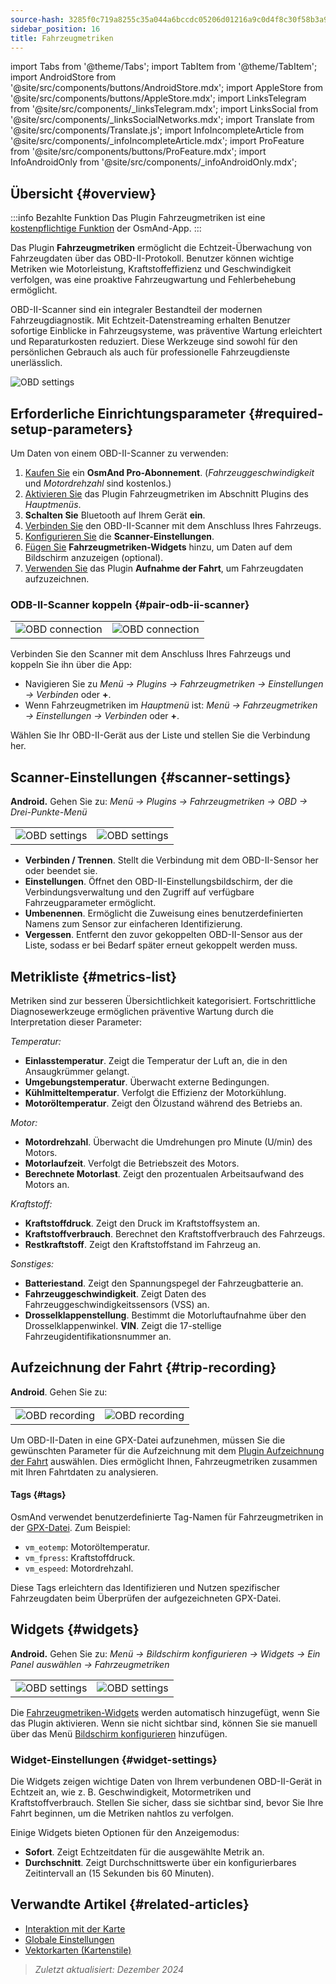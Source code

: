 ```yaml
---
source-hash: 3285f0c719a8255c35a044a6bccdc05206d01216a9c0d4f8c30f58b3a9122f36
sidebar_position: 16
title: Fahrzeugmetriken
---
```

import Tabs from '@theme/Tabs';
import TabItem from '@theme/TabItem';
import AndroidStore from '@site/src/components/buttons/AndroidStore.mdx';
import AppleStore from '@site/src/components/buttons/AppleStore.mdx';
import LinksTelegram from '@site/src/components/_linksTelegram.mdx';
import LinksSocial from '@site/src/components/_linksSocialNetworks.mdx';
import Translate from '@site/src/components/Translate.js';
import InfoIncompleteArticle from '@site/src/components/_infoIncompleteArticle.mdx';
import ProFeature from '@site/src/components/buttons/ProFeature.mdx';
import InfoAndroidOnly from '@site/src/components/_infoAndroidOnly.mdx';


<InfoIncompleteArticle/>

<InfoAndroidOnly/>

## Übersicht {#overview}

:::info Bezahlte Funktion
Das Plugin Fahrzeugmetriken ist eine [kostenpflichtige Funktion](../purchases/index.md) der OsmAnd-App.
:::

Das Plugin **Fahrzeugmetriken** ermöglicht die Echtzeit-Überwachung von Fahrzeugdaten über das OBD-II-Protokoll. Benutzer können wichtige Metriken wie Motorleistung, Kraftstoffeffizienz und Geschwindigkeit verfolgen, was eine proaktive Fahrzeugwartung und Fehlerbehebung ermöglicht.

OBD-II-Scanner sind ein integraler Bestandteil der modernen Fahrzeugdiagnostik. Mit Echtzeit-Datenstreaming erhalten Benutzer sofortige Einblicke in Fahrzeugsysteme, was präventive Wartung erleichtert und Reparaturkosten reduziert. Diese Werkzeuge sind sowohl für den persönlichen Gebrauch als auch für professionelle Fahrzeugdienste unerlässlich.

<Tabs groupId="operating-systems" queryString="current-os">

<TabItem value="android" label="Android">

![OBD settings](@site/static/img/plugins/obd/obd_overview_2.png)

</TabItem>

</Tabs>


## Erforderliche Einrichtungsparameter {#required-setup-parameters}

Um Daten von einem OBD-II-Scanner zu verwenden:

1. [Kaufen Sie](../purchases/) ein **OsmAnd Pro-Abonnement**. (*Fahrzeuggeschwindigkeit* und *Motordrehzahl* sind kostenlos.)
2. [Aktivieren Sie](../plugins/index.md#enable--disable) das Plugin Fahrzeugmetriken im Abschnitt Plugins des *Hauptmenüs*.
3. **Schalten Sie** Bluetooth auf Ihrem Gerät **ein**.
4. [Verbinden Sie](#pair-odb-ii-scanner) den OBD-II-Scanner mit dem Anschluss Ihres Fahrzeugs.
5. [Konfigurieren Sie](#scanner-settings) die **Scanner-Einstellungen**.
6. [Fügen Sie](#widgets) **Fahrzeugmetriken-Widgets** hinzu, um Daten auf dem Bildschirm anzuzeigen (optional).
7. [Verwenden Sie](#trip-recording) das Plugin **Aufnahme der Fahrt**, um Fahrzeugdaten aufzuzeichnen.


### ODB-II-Scanner koppeln {#pair-odb-ii-scanner}

|  |  |
|--|--|
|![OBD connection](@site/static/img/plugins/obd/obd_connect.png)|![OBD connection](@site/static/img/plugins/obd/obd_connect_2.png)|

Verbinden Sie den Scanner mit dem Anschluss Ihres Fahrzeugs und koppeln Sie ihn über die App:

- Navigieren Sie zu *Menü → Plugins → Fahrzeugmetriken → Einstellungen → Verbinden* oder **+**.
- Wenn Fahrzeugmetriken im *Hauptmenü* ist: *Menü → Fahrzeugmetriken → Einstellungen → Verbinden* oder **+**.

Wählen Sie Ihr OBD-II-Gerät aus der Liste und stellen Sie die Verbindung her.


## Scanner-Einstellungen {#scanner-settings}

**Android.** Gehen Sie zu: *Menü → Plugins → Fahrzeugmetriken → OBD → Drei-Punkte-Menü*

|  |  |
|--|--|
|![OBD settings](@site/static/img/plugins/obd/obd_settings.png)|![OBD settings](@site/static/img/plugins/obd/obd_settings_1.png)|

- **Verbinden / Trennen**. Stellt die Verbindung mit dem OBD-II-Sensor her oder beendet sie.
- **Einstellungen**. Öffnet den OBD-II-Einstellungsbildschirm, der die Verbindungsverwaltung und den Zugriff auf verfügbare Fahrzeugparameter ermöglicht.
- **Umbenennen**. Ermöglicht die Zuweisung eines benutzerdefinierten Namens zum Sensor zur einfacheren Identifizierung.
- **Vergessen**. Entfernt den zuvor gekoppelten OBD-II-Sensor aus der Liste, sodass er bei Bedarf später erneut gekoppelt werden muss.


## Metrikliste {#metrics-list}

Metriken sind zur besseren Übersichtlichkeit kategorisiert. Fortschrittliche Diagnosewerkzeuge ermöglichen präventive Wartung durch die Interpretation dieser Parameter:

*Temperatur:*

- **Einlasstemperatur**. Zeigt die Temperatur der Luft an, die in den Ansaugkrümmer gelangt.
- **Umgebungstemperatur**. Überwacht externe Bedingungen.
- **Kühlmitteltemperatur**. Verfolgt die Effizienz der Motorkühlung.
- **Motoröltemperatur**. Zeigt den Ölzustand während des Betriebs an.

*Motor:*

- **Motordrehzahl**. Überwacht die Umdrehungen pro Minute (U/min) des Motors.
- **Motorlaufzeit**. Verfolgt die Betriebszeit des Motors.
- **Berechnete Motorlast**. Zeigt den prozentualen Arbeitsaufwand des Motors an.

*Kraftstoff:*

- **Kraftstoffdruck**. Zeigt den Druck im Kraftstoffsystem an.
- **Kraftstoffverbrauch**. Berechnet den Kraftstoffverbrauch des Fahrzeugs.
- **Restkraftstoff**. Zeigt den Kraftstoffstand im Fahrzeug an.

*Sonstiges:*

- **Batteriestand**. Zeigt den Spannungspegel der Fahrzeugbatterie an.
- **Fahrzeuggeschwindigkeit**. Zeigt Daten des Fahrzeuggeschwindigkeitssensors (VSS) an.
- **Drosselklappenstellung**. Bestimmt die Motorluftaufnahme über den Drosselklappenwinkel.
  **VIN**. Zeigt die 17-stellige Fahrzeugidentifikationsnummer an.


## Aufzeichnung der Fahrt {#trip-recording}

**Android**. Gehen Sie zu: *<Translate android="true" ids="shared_string_menu,plugins_menu_group,record_plugin_name,shared_string_settings,data_settings,record_obd_data"/>*

| | |
|--|--|
|![OBD recording](@site/static/img/plugins/obd/obd_recording.png)| ![OBD recording](@site/static/img/plugins/obd/obd_recording_1.png)|

Um OBD-II-Daten in eine GPX-Datei aufzunehmen, müssen Sie die gewünschten Parameter für die Aufzeichnung mit dem [Plugin Aufzeichnung der Fahrt](../plugins/trip-recording.md#recording-settings) auswählen. Dies ermöglicht Ihnen, Fahrzeugmetriken zusammen mit Ihren Fahrtdaten zu analysieren.

#### Tags {#tags}

OsmAnd verwendet benutzerdefinierte Tag-Namen für Fahrzeugmetriken in der [GPX-Datei](../plugins/trip-recording.md#recorded-gpx-file). Zum Beispiel:

- `vm_eotemp`: Motoröltemperatur.
- `vm_fpress`: Kraftstoffdruck.
- `vm_espeed`: Motordrehzahl.

Diese Tags erleichtern das Identifizieren und Nutzen spezifischer Fahrzeugdaten beim Überprüfen der aufgezeichneten GPX-Datei.


## Widgets {#widgets}

**Android.** Gehen Sie zu: *Menü → Bildschirm konfigurieren → Widgets → Ein Panel auswählen → Fahrzeugmetriken*

| | |
|--|--|
|![OBD settings](@site/static/img/plugins/obd/obd_widget_1.png)| ![OBD settings](@site/static/img/plugins/obd/obd_widget.png)|

Die [Fahrzeugmetriken-Widgets](../widgets/info-widgets.md#vehicle-metrics-widgets) werden automatisch hinzugefügt, wenn Sie das Plugin aktivieren. Wenn sie nicht sichtbar sind, können Sie sie manuell über das Menü [Bildschirm konfigurieren](../widgets/configure-screen.md) hinzufügen.

### Widget-Einstellungen {#widget-settings}

Die Widgets zeigen wichtige Daten von Ihrem verbundenen OBD-II-Gerät in Echtzeit an, wie z. B. Geschwindigkeit, Motormetriken und Kraftstoffverbrauch. Stellen Sie sicher, dass sie sichtbar sind, bevor Sie Ihre Fahrt beginnen, um die Metriken nahtlos zu verfolgen.

Einige Widgets bieten Optionen für den Anzeigemodus:

- **Sofort**. Zeigt Echtzeitdaten für die ausgewählte Metrik an.
- **Durchschnitt**. Zeigt Durchschnittswerte über ein konfigurierbares Zeitintervall an (15 Sekunden bis 60 Minuten).


## Verwandte Artikel {#related-articles}

- [Interaktion mit der Karte](../../user/map/interact-with-map.md)
- [Globale Einstellungen](../../user/personal/global-settings.md)
- [Vektorkarten (Kartenstile)](../../user/map/vector-maps.md)

> *Zuletzt aktualisiert: Dezember 2024*